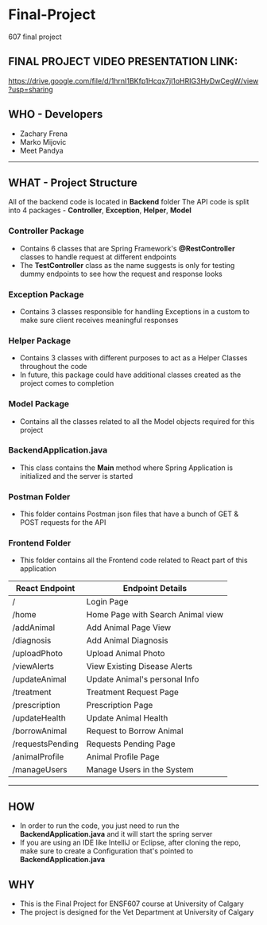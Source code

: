 # Final-Project
607 final project

## FINAL PROJECT VIDEO PRESENTATION LINK:

https://drive.google.com/file/d/1hrnI1BKfp1Hcqx7jl1oHRIG3HyDwCegW/view?usp=sharing

## WHO - Developers
- Zachary Frena
- Marko Mijovic
- Meet Pandya
------
## WHAT - Project Structure
All of the backend code is located in **Backend** folder
The API code is split into 4 packages - **Controller**, **Exception**, **Helper**, **Model**
### Controller Package
- Contains 6 classes that are Spring Framework's **@RestController** classes to handle request at different endpoints
- The **TestController** class as the name suggests is only for testing dummy endpoints to see how the request and response looks
### Exception Package
- Contains 3 classes responsible for handling Exceptions in a custom to make sure client receives meaningful responses
### Helper Package
- Contains 3 classes with different purposes to act as a Helper Classes throughout the code
- In future, this package could have additional classes created as the project comes to completion
### Model Package
- Contains all the classes related to all the Model objects required for this project
### BackendApplication.java
- This class contains the **Main** method where Spring Application is initialized and the server is started
### Postman Folder
- This folder contains Postman json files that have a bunch of GET & POST requests for the API

### Frontend Folder
- This folder contains all the Frontend code related to React part of this application

| React Endpoint   | Endpoint Details                  |
|------------------|-----------------------------------|
| /                | Login Page                        |
| /home            | Home Page with Search Animal view |
| /addAnimal       | Add Animal Page View              |
| /diagnosis       | Add Animal Diagnosis              |
| /uploadPhoto     | Upload Animal Photo               |
| /viewAlerts      | View Existing Disease Alerts      |
| /updateAnimal    | Update Animal's personal Info     |
| /treatment       | Treatment Request Page            |
| /prescription    | Prescription Page                 |
| /updateHealth    | Update Animal Health              |
| /borrowAnimal    | Request to Borrow Animal          |
| /requestsPending | Requests Pending Page             |
| /animalProfile   | Animal Profile Page               |
| /manageUsers     | Manage Users in the System        |

--------------------------------------------------------
## HOW
- In order to run the code, you just need to run the **BackendApplication.java** and it will start the spring server
- If you are using an IDE like IntelliJ or Eclipse, after cloning the repo, make sure to create a Configuration that's pointed to **BackendApplication.java**
## WHY
- This is the Final Project for ENSF607 course at University of Calgary
- The project is designed for the Vet Department at University of Calgary
